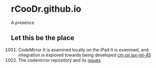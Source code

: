 rCooDr.github.io
================

A presence

## Let this be the place

1001. CodeMirror
      It is examined locally on the iPad
      It is examined, and integration is explored towards being developed
      [cm on jax-ml-45][1]
753.  The codemirror repository and its [issues][cmissues]

[cmissues]: https://github.com/marijnh/CodeMirror/issues/60
[1]:http://3.jax-ml-45.appspot.com/d/cm.html
